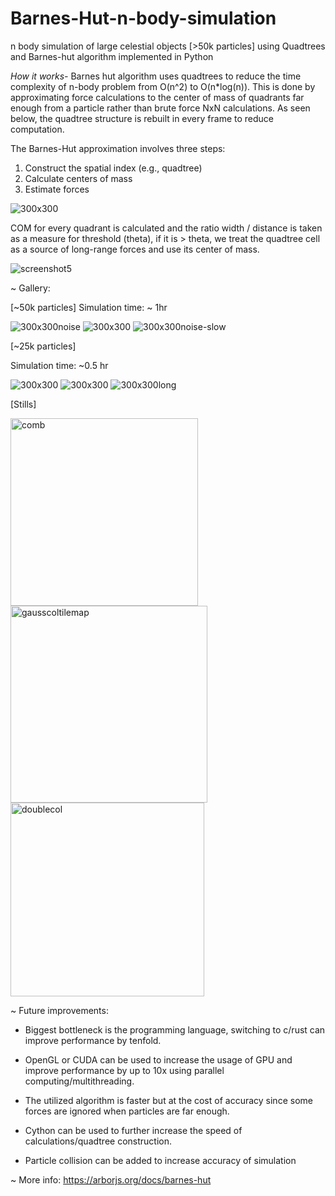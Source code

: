 # Barnes-Hut-n-body-simulation
n body simulation of large celestial objects [>50k particles] using Quadtrees and Barnes-hut algorithm implemented in Python

*How it works-*
Barnes hut algorithm uses quadtrees to reduce the time complexity of n-body problem from  O(n^2) to O(n*log(n)). 
This is done by approximating force calculations to the center of mass of quadrants far enough from a particle rather than brute force NxN calculations.
As seen below, the quadtree structure is rebuilt in every frame to reduce computation.

The Barnes-Hut approximation involves three steps:
1. Construct the spatial index (e.g., quadtree)
2. Calculate centers of mass
3. Estimate forces

![300x300](https://github.com/satmxd/Barnes-Hut-n-body-simulation/assets/122893966/4ad7941c-eebf-46ae-8828-8fe9a3d9d957)

COM for every quadrant is calculated and the ratio width / distance is taken as a measure for threshold (theta), if it is > theta, we treat the quadtree cell as a source of long-range forces and use its center of mass.

![screenshot5](https://github.com/satmxd/Barnes-Hut-n-body-simulation/assets/122893966/214f7499-fdef-4ed7-b950-cd65a8985097)


~ Gallery:

[~50k particles]
Simulation time: ~ 1hr

![300x300noise](https://github.com/satmxd/Barnes-Hut-n-body-simulation/assets/122893966/1eda015b-3717-4d27-8632-f54b618c3374)    ![300x300](https://github.com/satmxd/Barnes-Hut-n-body-simulation/assets/122893966/0d82ecc6-cd18-415d-bdf6-8fb36a6fb887)    ![300x300noise-slow](https://github.com/satmxd/Barnes-Hut-n-body-simulation/assets/122893966/cbcb032e-64d4-4ab4-a50e-264768a29cc2)



[~25k particles]

Simulation time: ~0.5 hr

![300x300](https://github.com/satmxd/Barnes-Hut-n-body-simulation/assets/122893966/9cfc24c2-102f-46d1-8a3a-2cb70c218309)     ![300x300](https://github.com/satmxd/Barnes-Hut-n-body-simulation/assets/122893966/04dd04d6-3b73-4bbe-ab8d-8d3e634251a6)     ![300x300long](https://github.com/user-attachments/assets/d816c302-f37a-48e5-925b-0f8db95a324b)



[Stills]

<img width="300" height="300" alt="comb" src="https://github.com/user-attachments/assets/5fc78602-0be4-4e16-8381-221bf77b3606" />     <img width="315" height="315" alt="gausscoltilemap" src="https://github.com/user-attachments/assets/dd04ad93-f8f4-431b-b8df-a45c4ae0cfdc" />    <img width = "310" height = "310" alt="doublecol" src="https://github.com/user-attachments/assets/1d0a55a3-03c5-4b4a-833d-77d8c3127666"/>





~ Future improvements:
* Biggest bottleneck is the programming language, switching to c/rust can improve performance by tenfold.

* OpenGL or CUDA can be used to increase the usage of GPU and improve performance by up to 10x using parallel computing/multithreading.
  
* The utilized algorithm is faster but at the cost of accuracy since some forces are ignored when particles are far enough.
  
* Cython can be used to further increase the speed of calculations/quadtree construction.
  
* Particle collision can be added to increase accuracy of simulation


~ More info:
https://arborjs.org/docs/barnes-hut
